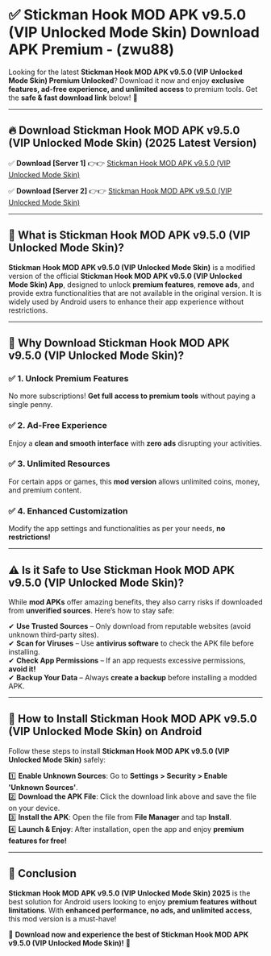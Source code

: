
# ✅ Stickman Hook MOD APK v9.5.0 (VIP Unlocked Mode Skin) Download APK Premium -  (zwu88) 

Looking for the latest **Stickman Hook MOD APK v9.5.0 (VIP Unlocked Mode Skin) Premium Unlocked**? Download it now and enjoy **exclusive features, ad-free experience, and unlimited access** to premium tools. Get the **safe & fast download link** below! 🚀

---

## 🔥 Download Stickman Hook MOD APK v9.5.0 (VIP Unlocked Mode Skin) (2025 Latest Version)

✅ **Download [Server 1]** 👉👉 [Stickman Hook MOD APK v9.5.0 (VIP Unlocked Mode Skin) ](https://apkcomod.com?title=Stickman_Hook_MOD_APK_v9.5.0_(VIP_Unlocked_Mode_Skin))  

✅ **Download [Server 2]** 👉👉 [Stickman Hook MOD APK v9.5.0 (VIP Unlocked Mode Skin) ](https://apkcomod.com?title=Stickman_Hook_MOD_APK_v9.5.0_(VIP_Unlocked_Mode_Skin))  


---

## 📌 What is Stickman Hook MOD APK v9.5.0 (VIP Unlocked Mode Skin)?

**Stickman Hook MOD APK v9.5.0 (VIP Unlocked Mode Skin)** is a modified version of the official **Stickman Hook MOD APK v9.5.0 (VIP Unlocked Mode Skin) App**, designed to unlock **premium features**, **remove ads**, and provide extra functionalities that are not available in the original version. It is widely used by Android users to enhance their app experience without restrictions.

---

## 🌟 Why Download Stickman Hook MOD APK v9.5.0 (VIP Unlocked Mode Skin)?

### ✅ 1. Unlock Premium Features
No more subscriptions! **Get full access to premium tools** without paying a single penny.

### ✅ 2. Ad-Free Experience
Enjoy a **clean and smooth interface** with **zero ads** disrupting your activities.

### ✅ 3. Unlimited Resources
For certain apps or games, this **mod version** allows unlimited coins, money, and premium content.

### ✅ 4. Enhanced Customization
Modify the app settings and functionalities as per your needs, **no restrictions!**

---

## ⚠️ Is it Safe to Use Stickman Hook MOD APK v9.5.0 (VIP Unlocked Mode Skin)?

While **mod APKs** offer amazing benefits, they also carry risks if downloaded from **unverified sources**. Here’s how to stay safe:

✔ **Use Trusted Sources** – Only download from reputable websites (avoid unknown third-party sites).  
✔ **Scan for Viruses** – Use **antivirus software** to check the APK file before installing.  
✔ **Check App Permissions** – If an app requests excessive permissions, **avoid it!**  
✔ **Backup Your Data** – Always **create a backup** before installing a modded APK.

---

## 📲 How to Install Stickman Hook MOD APK v9.5.0 (VIP Unlocked Mode Skin) on Android

Follow these steps to install **Stickman Hook MOD APK v9.5.0 (VIP Unlocked Mode Skin)** safely:

1️⃣ **Enable Unknown Sources**: Go to **Settings > Security > Enable 'Unknown Sources'**.  
2️⃣ **Download the APK File**: Click the download link above and save the file on your device.  
3️⃣ **Install the APK**: Open the file from **File Manager** and tap **Install**.  
4️⃣ **Launch & Enjoy**: After installation, open the app and enjoy **premium features for free!**

---

## 🚀 Conclusion

**Stickman Hook MOD APK v9.5.0 (VIP Unlocked Mode Skin) 2025** is the best solution for Android users looking to enjoy **premium features without limitations**. With **enhanced performance, no ads, and unlimited access**, this mod version is a must-have!

🔻 **Download now and experience the best of Stickman Hook MOD APK v9.5.0 (VIP Unlocked Mode Skin)!** 🔻

